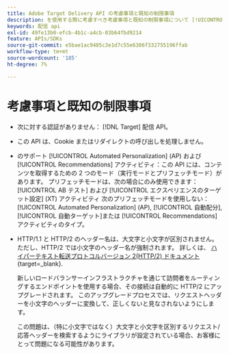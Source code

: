 ```yaml
---
title: Adobe Target Delivery API の考慮事項と既知の制限事項
description: を使用する際に考慮すべき考慮事項と既知の制限事項について [!UICONTROL Adobe Target Delivery API]?
keywords: 配信 api
exl-id: 49fe13b0-efcb-4b1c-a4cb-03b64fbd9214
feature: APIs/SDKs
source-git-commit: e5bae1ac9485c3e1d7c55e6386f332755196ffab
workflow-type: tm+mt
source-wordcount: '185'
ht-degree: 7%

---
```


# 考慮事項と既知の制限事項

* 次に対する認証がありません： [!DNL Target] 配信 API。
* この API は、Cookie またはリダイレクトの呼び出しを処理しません。
* のサポート [!UICONTROL Automated Personalization] (AP) および [!UICONTROL Recommendations] アクティビティ：この API には、コンテンツを取得するための 2 つのモード（実行モードとプリフェッチモード）があります。 プリフェッチモードは、次の場合にのみ使用できます： [!UICONTROL AB テスト] および [!UICONTROL エクスペリエンスのターゲット設定] (XT) アクティビティ 次のプリフェッチモードを使用しない： [!UICONTROL Automated Personalization] (AP), [!UICONTROL 自動配分], [!UICONTROL 自動ターゲット]または [!UICONTROL Recommendations] アクティビティのタイプ。
* HTTP/1.1 と HTTP/2 のヘッダー名は、大文字と小文字が区別されません。ただし、HTTP/2 では小文字のヘッダー名が強制されます。 詳しくは、 [ハイパーテキスト転送プロトコルバージョン 2(HTTP/2) ドキュメント](https://www.rfc-editor.org/rfc/rfc7540#section-8.1.2){target=_blank}.

  新しいロードバランサーインフラストラクチャを通じて訪問者をルーティングするエンドポイントを使用する場合、その接続は自動的に HTTP/2 にアップグレードされます。 このアップグレードプロセスでは、リクエストヘッダーを小文字のヘッダーに変換して、正しくないと見なされないようにします。

  この問題は、（特に小文字ではなく）大文字と小文字を区別するリクエスト/応答ヘッダーを検索するようにライブラリが設定されている場合、お客様にとって問題になる可能性があります。
